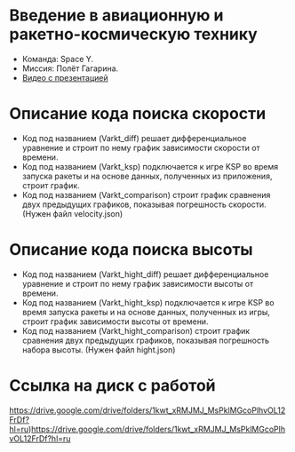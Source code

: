 # Введение в авиационную и ракетно-космическую технику
 * Команда: Space Y.
 * Миссия: Полёт Гагарина.
 * [Видео с презентацией](https://youtu.be/npaYI_HvBeg) 
# Описание кода поиска скорости
  * Код под названием (Varkt_diff) решает дифференциальное уравнение и строит по нему график зависимости скорости от времени.
  * Код под названием (Varkt_ksp) подключается к игре KSP во время запуска ракеты и на основе данных, полученных из приложения, строит график.
  * Код под названием (Varkt_comparison) строит график сравнения двух предыдущих графиков, показывая погрешность скорости. (Нужен файл velocity.json)
# Описание кода поиска высоты
  * Код под названием (Varkt_hight_diff) решает дифференциальное уравнение и строит по нему график зависимости высоты от времени.
  * Код под названием (Varkt_hight_ksp) подключается к игре KSP во время запуска ракеты и на основе данных, полученных из игры, строит график зависимости высоты от времени.
  * Код под названием (Varkt_hight_comparison) строит график сравнения двух предыдущих графиков, показывая погрешность набора высоты. (Нужен файл hight.json)
# Ссылка на диск с работой
   https://drive.google.com/drive/folders/1kwt_xRMJMJ_MsPklMGcoPlhvOL12FrDf?hl=ru)https://drive.google.com/drive/folders/1kwt_xRMJMJ_MsPklMGcoPlhvOL12FrDf?hl=ru
